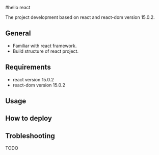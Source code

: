 #hello react

The project development based on react and react-dom version 15.0.2.

## General
- Familiar with react framework.
- Build structure of react project.

## Requirements
- react version 15.0.2
- react-dom version 15.0.2

## Usage

## How to deploy

## Trobleshooting
TODO